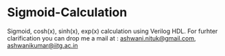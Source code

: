 # Sigmoid-Calculation
Sigmoid, cosh(x), sinh(x), exp(x) calculation using Verilog HDL.
For furhter clarification you can drop me a mail at : ashwani.nituk@gmail.com, ashwanikumar@iitg.ac.in 
